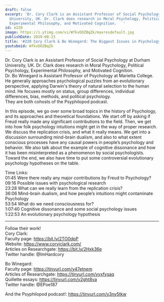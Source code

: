 ```yaml
---
draft: false
excerpt: 'Dr. Cory Clark is an Assistant Professor of Social Psychology at Durham
  University, UK. Dr. Clark does research in Moral Psychology, Political Psychology,
  Experimental Philosophy, and Motivated Cognition.   '
id: e220
image: https://i.ytimg.com/vi/WfkvDOZBqZk/maxresdefault.jpg
publishDate: 2019-08-23
title: '#220 Cory Clark & Bo Winegard: The Biggest Issues in Psychology'
youtubeid: WfkvDOZBqZk
---
```

Dr. Cory Clark is an Assistant Professor of Social Psychology at Durham University, UK. Dr. Clark does research in Moral Psychology, Political Psychology, Experimental Philosophy, and Motivated Cognition.   
Dr. Bo Winegard is Assistant Professor of Psychology at Marietta College. He generally approaches psychological puzzles from an evolutionary perspective, applying Darwin's theory of natural selection to the human mind. He focuses mostly on status, group differences, individual differences, bias, methods, and political psychology.   
They are both cohosts of the Psyphilopod podcast.

In this episode, we go over some broad topics in the history of Psychology, and its approaches and theoretical foundations. We start off by asking if Freud really made any significant contributions to the field. Then, we get into how folk psychology intuitions might get in the way of proper research. We discuss the replication crisis, and what it really means. We get into a discussion surrounding mind-brain dualism, and also to what extent conscious processes have any causal powers in people’s psychology and behavior. We also talk about the example of cognitive dissonance and how it has been misinterpreted as a phenomenon by social psychologists. Toward the end, we also have time to put some controversial evolutionary psychology hypotheses on the table.

Time Links:  
01:45  Were there really any major contributions by Freud to Psychology?  
09:16  Possible issues with psychological research  
23:28  What can we really learn from the replication crisis?                              
36:06  Mind-brain dualism, and how people’s intuitions might contaminate Psychology  
53:54  What do we need consciousness for?  
1:07:40  Cognitive dissonance and some social psychology issues    
1:22:53  An evolutionary psychology hypothesis

---

Follow their work!  
Cory Clark:  
Faculty page: https://bit.ly/2TO0dpP  
Website: https://www.coryjclark.com/  
Articles on Researchgate: https://bit.ly/2Hxk36e  
Twitter handle: @ImHardcory

Bo Winegard:  
Faculty page: https://tinyurl.com/y47etnem  
Articles of Researchgate: https://tinyurl.com/yyxfysaq  
Quillette essays: https://tinyurl.com/y2ght8va  
Twitter handle: @EPoe187

And the Psyphilopod podcast!: https://tinyurl.com/y3ny5tkw

